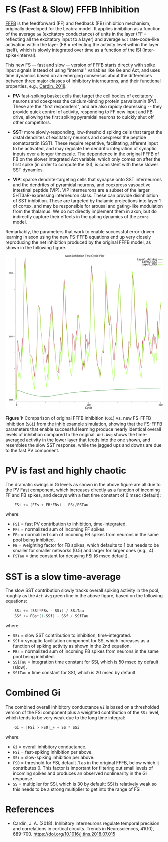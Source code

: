 # FS (Fast & Slow) FFFB Inhibition

[FFFB](https://github.com/emer/axon/tree/master/fffb) is the feedforward (FF) and feedback (FB) inhibition mechanism, originally developed for the Leabra model.  It applies inhibition as a function of the average `Ge` (excitatory conductance) of units in the layer (FF = reflecting all the excitatory input to a layer) and average `Act` rate-code-like activation within the layer (FB = reflecting the activity level within the layer itself), which is slowly integrated over time as a function of the ISI (inter-spike-interval).

This new FS -- fast and slow -- version of FFFB starts directly with spike input signals instead of using "internal" variables like Ge and Act, and uses time dynamics based on an emerging consensus about the differences between three major classes of inhibitory interneurons, and their functional properties, e.g., [Cardin, 2018](#references).

* **PV:** fast-spiking basket cells that target the cell bodies of excitatory neurons and coexpress the calcium-binding protein parvalbumin (PV). These are the "first responders", and are also rapidly depressing -- they provide quick control of activity, responding to FF new input and FB drive, allowing the first spiking pyramidal neurons to quickly shut off other competitors.

* **SST:** more slowly-responding, low-threshold spiking cells that target the distal dendrites of excitatory neurons and coexpress the peptide somatostatin (SST). These require repetitive, facilitating, afferent input to be activated, and may regulate the dendritic integration of synaptic inputs over a longer timescale. The dependence in the original FFFB of FB on the slower integrated Act variable, which only comes on after the first spike (in order to compute the ISI), is consistent with these slower SST dynamics.

* **VIP:** sparse dendrite-targeting cells that synapse onto SST interneurons and the dendrites of pyramidal neurons, and coexpress vasoactive intestinal peptide (VIP). VIP interneurons are a subset of the larger 5HT3aR-expressing interneuron class. These can provide disinhibition of SST inhibition.  These are targeted by thalamic projections into layer 1 of cortex, and may be responsible for arousal and gating-like modulation from the thalamus.  We do not directly implement them in axon, but do indirectly capture their effects in the gating dynamics of the `pcore` model.

Remarkably, the parameters that work to enable successful error-driven learning in axon using the new FS-FFFB equations end up very closely reproducing the net inhibition produced by the original FFFB model, as shown in the following figure.

![FS-FFFB vs original FFFB](fig_fs_vs_orig_fffb_layer2.png?raw=true "FS-FFFB vs original FFFB")

**Figure 1:** Comparison of original FFFB inhibition (`OGi`) vs. new FS-FFFB inhibition (`SGi`) from the [inhib](https://github.com/emer/axon/tree/examples/inhib) example simulation, showing that the FS-FFFB parameters that enable successful learning produce nearly identical overall levels of inhibition compared to the original.  `Act.Avg` shows the time-averaged activity in the lower layer that feeds into the one shown, and resembles the slow SST response, while the jagged ups and downs are due to the fast PV component.

# PV is fast and highly chaotic

The dramatic swings in Gi levels as shown in the above figure are all due to the PV Fast component, which increases directly as a function of incoming FF and FB spikes, and decays with a fast time constant of 6 msec (default):

```Go
	FSi += (FFs + FB*FBs) - FSi/FSTau
```

where:
* `FSi` = fast PV contribution to inhibition, time-integrated.
* `FFs` = normalized sum of incoming FF spikes.
* `FBs` = normalized sum of incoming FB spikes from neurons in the same pool being inhibited.
* `FB` = weighting factor for FB spikes, which defaults to 1 but needs to be smaller for smaller networks (0.5) and larger for larger ones (e.g., 4).
* `FSTau`  = time constant for decaying FSi (6 msec default).


# SST is a slow time-average

The slow SST contribution slowly tracks overall spiking activity in the pool, roughly as the `Act.Avg` green line in the above figure, based on the following equations:

```Go
	SSi += (SSf*FBs - SSi) / SSiTau
	SSf += FBs*(1-SSf) - SSf / SSfTau
```    

where:
* `SSi` = slow SST contribution to inhibition, time-integrated.
* `SSf` = synaptic facilitation component for SS, which increases as a function of spiking activity as shown in the 2nd equation.
* `FBs` = normalized sum of incoming FB spikes from neurons in the same pool being inhibited.
* `SSiTau` = integration time constant for SSi, which is 50 msec by default (slow).
* `SSfTau` = time constant for SSf, which is 20 msec by default.


# Combined Gi

The combined overall inhibitory conductance `Gi` is based on a thresholded version of the FSi component plus a weighted contribution of the `SSi` level, which tends to be very weak due to the long time integral:

```Go
    Gi = |FSi > FS0|_+ + SS * SSi
```

where:
* `Gi` = overall inhibitory conductance.
* `FSi` = fast-spiking inhibition per above.
* `SSi` = slow-spiking inhibition per above.
* `FS0` = threshold for FSi, default .1 as in the original FFFB, below which it contributes 0.  This factor is important for filtering out small levels of incoming spikes and produces an observed nonlinearity in the Gi response.
* `SS` = multiplier for SSi, which is 30 by default: SSi is relatively weak so this needs to be a strong multiplier to get into the range of FSi.

# References

* Cardin, J. A. (2018). Inhibitory interneurons regulate temporal precision and correlations in cortical circuits. Trends in Neurosciences, 41(10), 689–700. https://doi.org/10.1016/j.tins.2018.07.015


